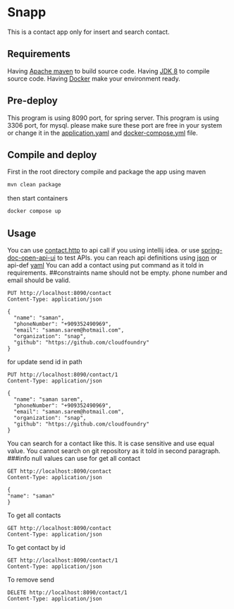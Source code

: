 # Snapp

This is a contact app only for insert and search contact.

## Requirements

Having [Apache maven](https://maven.apache.org/) to build source code.
Having [JDK 8](https://openjdk.java.net/install/) to compile source code.
Having [Docker](https://docs.docker.com/install/) make your environment ready.

## Pre-deploy
This program is using 8090 port, for spring server.
This program is using 3306 port, for mysql.
please make sure these port are free in your system or change it in the [application.yaml](src/main/resources/application.yaml) and [docker-compose.yml](docker-compose.yml) file.

## Compile and deploy
First in the root directory
compile and package the app using maven
```bash
mvn clean package
```
then start containers
```bash
docker compose up
```
## Usage
You can use [contact.http](src/main/resources/contact.http) to api call if you using intellij idea.
or use [spring-doc-open-api-ui](http://localhost:8090/swagger-ui.html) to test APIs.
you can reach api definitions using [json](http://localhost:8090/v3/api-docs/) or api-def [yaml](http://localhost:8090/v3/api-docs.yaml) 
You can add a contact using put command as it told in requirements. 
##constraints
name should not be empty.
phone number and email should be valid.
```http request
PUT http://localhost:8090/contact
Content-Type: application/json

{
  "name": "saman",
  "phoneNumber": "+909352490969",
  "email": "saman.sarem@hotmail.com",
  "organization": "snap",
  "github": "https://github.com/cloudfoundry"
}
```
for update send id in path
```http request
PUT http://localhost:8090/contact/1
Content-Type: application/json

{
  "name": "saman sarem",
  "phoneNumber": "+909352490969",
  "email": "saman.sarem@hotmail.com",
  "organization": "snap",
  "github": "https://github.com/cloudfoundry"
}

```
You can search for a contact like this. It is case sensitive and use equal value. You cannot search on git repository as it told in second paragraph.
###info
null values can use for get all contact
```http request
GET http://localhost:8090/contact
Content-Type: application/json

{
"name": "saman"
}
```
To get all contacts
```http request
GET http://localhost:8090/contact
Content-Type: application/json
```
To get contact by id
```http request
GET http://localhost:8090/contact/1
Content-Type: application/json
```
To remove send

```http request
DELETE http://localhost:8090/contact/1
Content-Type: application/json
```



